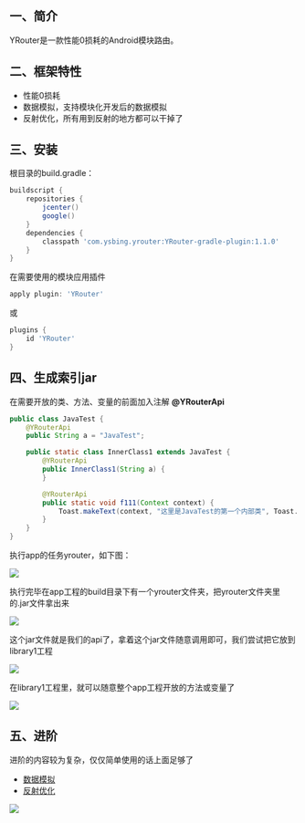## 一、简介

YRouter是一款性能0损耗的Android模块路由。

## 二、框架特性
* 性能0损耗
* 数据模拟，支持模块化开发后的数据模拟
* 反射优化，所有用到反射的地方都可以干掉了

## 三、安装

根目录的build.gradle：
``` gradle
buildscript {
    repositories {
        jcenter()
        google()
    }
    dependencies {
        classpath 'com.ysbing.yrouter:YRouter-gradle-plugin:1.1.0'
    }
}
```
在需要使用的模块应用插件
``` gradle
apply plugin: 'YRouter'
```
或
``` gradle
plugins {
    id 'YRouter'
}
```
## 四、生成索引jar
在需要开放的类、方法、变量的前面加入注解 **@YRouterApi**
``` java
public class JavaTest {
    @YRouterApi
    public String a = "JavaTest";

    public static class InnerClass1 extends JavaTest {
        @YRouterApi
        public InnerClass1(String a) {
        }

        @YRouterApi
        public static void f111(Context context) {
            Toast.makeText(context, "这里是JavaTest的第一个内部类", Toast.LENGTH_SHORT).show();
        }
    }
}
```

执行app的任务yrouter，如下图：

![](https://github.com/ysbing/YRouter/wiki/assets/img_yrouter_task.png)

执行完毕在app工程的build目录下有一个yrouter文件夹，把yrouter文件夹里的.jar文件拿出来

![](https://github.com/ysbing/YRouter/wiki/assets/img_yrouter_task.png)

这个jar文件就是我们的api了，拿着这个jar文件随意调用即可，我们尝试把它放到library1工程

![](https://github.com/ysbing/YRouter/wiki/assets/img_yrouter_dependencies.png)

在library1工程里，就可以随意整个app工程开放的方法或变量了

![](https://github.com/ysbing/YRouter/wiki/assets/img_class_call.png)

## 五、进阶
进阶的内容较为复杂，仅仅简单使用的话上面足够了
* [数据模拟](mock.md)
* [反射优化](reflection.md)

![](https://github.com/ysbing/YRouter/wiki/assets/video_start.gif)